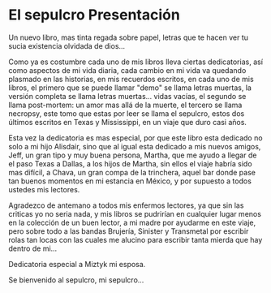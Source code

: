 # El sepulcro Presentación

Un nuevo libro, mas tinta regada sobre papel, letras que te hacen ver tu
sucia existencia olvidada de dios...

Como ya es costumbre cada uno de mis libros lleva ciertas dedicatorias,
así como aspectos de mi vida diaria, cada cambio en mi vida va
quedando plasmado en las historias, en mis recuerdos escritos, en cada
uno de mis libros, el primero que se puede llamar "demo" se llama letras
muertas, la versión completa se llama letras muertas... vidas vacías, el
segundo se llama post-mortem: un amor mas allá de la muerte, el
tercero se llama necropsy, este tomo que estas por leer se llama el
sepulcro, estos dos últimos escritos en Texas y Mississippi, en un viaje
que duro casi años.

Esta vez la dedicatoria es mas especial, por que este libro esta dedicado
no solo a mi hijo Alisdair, sino que al igual esta
dedicado a mis nuevos amigos, Jeff, un gran tipo y muy buena persona,
Martha, que me ayudo a llegar de el paso Texas a Dallas, a los hijos de
Martha, sin ellos el viaje habría sido mas difícil, a Chava, un gran compa
de la trinchera, aquel bar donde pase tan buenos momentos en mi
estancia en México, y por supuesto a todos ustedes mis lectores.

Agradezco de antemano a todos mis enfermos lectores, ya que sin las
criticas yo no seria nada, y mis libros se pudrirían en cualquier lugar
menos en la colección de un buen lector, a mi madre por ayudarme en
este viaje, pero sobre todo a las bandas Brujería, Sinister y Transmetal
por escribir rolas tan locas con las cuales me alucino para escribir tanta
mierda que hay dentro de mi...

Dedicatoria especial a Miztyk mi esposa.

Se bienvenido al sepulcro, mi sepulcro...
